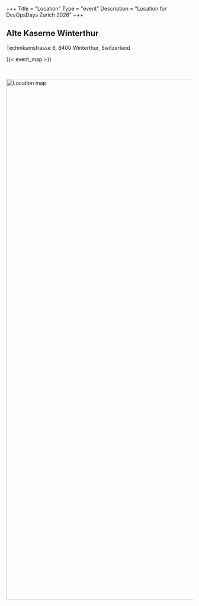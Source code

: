 +++
Title = "Location"
Type = "event"
Description = "Location for DevOpsDays Zurich 2026"
+++

## Alte Kaserne Winterthur
Technikumstrasse 8, 8400 Winterthur, Switzerland

{{< event_map >}}

<br>

<p>
    <img src="https://static.wixstatic.com/media/116ad9_a449876db49e438ca1eedbcf9f11fc0a~mv2.jpg/v1/fill/w_1469,h_2111,al_c,q_90,usm_0.66_1.00_0.01,enc_auto/24_Plaene_v0_5_A0.jpg" alt="Location map" style="width: 979px; height: 1407px;">
</p>
